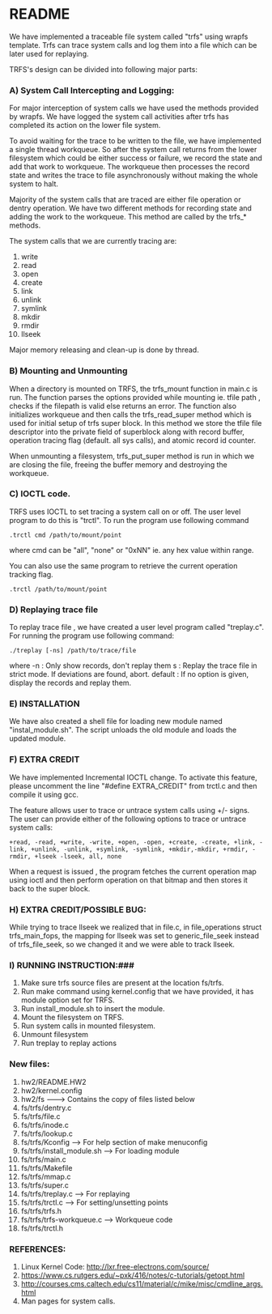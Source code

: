 # README #

We have implemented a traceable file system called "trfs" using wrapfs template.
Trfs can trace system calls and log them into a file which can be later used for
replaying.

TRFS's design can be divided into following major parts:

### A) System Call Intercepting and Logging: ###

For major interception of system calls we have used the methods provided by
wrapfs. We have logged the system call activities after trfs has completed 
its action on the lower file system. 

To avoid waiting for the trace to be written to the file, we have implemented a 
single thread workqueue. So after the system call returns from the lower 
filesystem which could be either success or failure, we record the state and
add that work to workqueue. The workqueue then processes the record state and
writes the trace to file asynchronously without making the whole system to halt.

Majority of the system calls that are traced are either file operation or 
dentry operation. We have two different methods for recording state and adding
the work to the workqueue. This method are called by the trfs_* methods.

The system calls that we are currently tracing are:


1. write
2. read
3. open
4. create
5. link
6. unlink
7. symlink
8. mkdir
9. rmdir
10. llseek

Major memory releasing and clean-up is done by thread.

### B) Mounting and Unmounting ###

When a directory is mounted on TRFS, the trfs_mount function in main.c is run.
The function parses the options provided while mounting ie. tfile path , checks
if the filepath is valid else returns an error. The function also initializes
workqueue and then calls the trfs_read_super method which is used for initial
setup of trfs super block. In this method we store the tfile file descriptor
into the private field of superblock along with record buffer,
operation tracing flag (default. all sys calls), and atomic record id counter.

When unmounting a filesystem, trfs_put_super method is run in which we are 
closing the file, freeing the buffer memory and destroying the workqueue.

### C) IOCTL code. ###

TRFS uses IOCTL to set tracing a system call on or off. 
The user level program to do this is "trctl". To run the program use following
command

`.trctl cmd /path/to/mount/point `

where cmd can be "all", "none" or "0xNN" ie. any hex value within range.

You can also use the same program to retrieve the current operation tracking 
flag.

`.trctl /path/to/mount/point`

### D) Replaying trace file ###

To replay trace file , we have created a user level program called "treplay.c".
For running the program use following command:

`./treplay [-ns] /path/to/trace/file `

where -n : Only show records, don't replay them
       s : Replay the trace file in strict mode. If deviations are found, abort.
 default : If no option is given, display the records and replay them.

      
### E) INSTALLATION ###

We have also created a shell file for loading new module named
"instal_module.sh". The script unloads the old module and loads the updated
module.

### F) EXTRA CREDIT ###

We have implemented Incremental IOCTL change. To activate this feature, please
uncomment the line "#define EXTRA_CREDIT" from trctl.c and then compile it 
using gcc. 

The feature allows user to trace or untrace system calls using +/- signs.
The user can provide either of the following options to trace or untrace
system calls:

`+read, -read, +write, -write, +open, -open, +create, -create, +link, -link,
+unlink, -unlink, +symlink, -symlink, +mkdir,-mkdir, +rmdir, -rmdir, +lseek
-lseek, all, none`

When a request is issued , the program fetches the current operation map using
ioctl and then perform operation on that bitmap and then stores it back to
the super block.

### H) EXTRA CREDIT/POSSIBLE BUG: ###

While trying to trace llseek we realized that in file.c, in 
file_operations struct trfs_main_fops, the mapping for llseek was set to 
generic_file_seek instead of trfs_file_seek, so we changed it and we were able
to track llseek.

### I) RUNNING INSTRUCTION:###

1) Make sure trfs source files are present at the  location fs/trfs.
2) Run make command using kernel.config that we have provided, it has module
   option set for TRFS.
3) Run install_module.sh to insert the module.
4) Mount the filesystem on TRFS.
5) Run system calls in mounted filesystem.
6) Unmount filesystem
7) Run treplay to replay actions


### New files: ###


1. hw2/README.HW2
2. hw2/kernel.config
3. hw2/fs ---> Contains the copy of files listed below
4. fs/trfs/dentry.c
5. fs/trfs/file.c
6. fs/trfs/inode.c
7. fs/trfs/lookup.c
8. fs/trfs/Kconfig  --> For help section of make menuconfig
9. fs/trfs/install_module.sh --> For loading module
10. fs/trfs/main.c
11. fs/trfs/Makefile
12. fs/trfs/mmap.c
13. fs/trfs/super.c
14. fs/trfs/treplay.c --> For replaying
15. fs/trfs/trctl.c --> For setting/unsetting points
16. fs/trfs/trfs.h
17. fs/trfs/trfs-workqueue.c --> Workqueue code 
18. fs/trfs/trctl.h


### REFERENCES: ###

1. Linux Kernel Code: http://lxr.free-electrons.com/source/
2. https://www.cs.rutgers.edu/~pxk/416/notes/c-tutorials/getopt.html
3. http://courses.cms.caltech.edu/cs11/material/c/mike/misc/cmdline_args.html
4. Man pages for system calls.